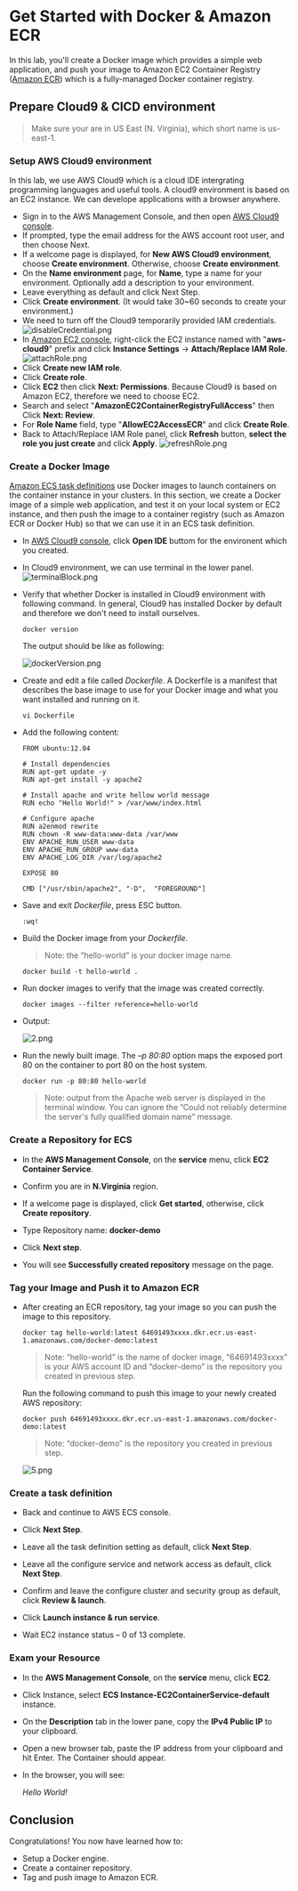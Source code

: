 
# Get Started with Docker & Amazon ECR

In this lab, you'll create a Docker image which provides a simple web application, and push your image to Amazon EC2 Container Registry ([Amazon ECR](https://aws.amazon.com/tw/ecr/)) which is a fully-managed Docker container registry.

## Prepare Cloud9 & CICD environment

>Make sure your are in US East (N. Virginia), which short name is us-east-1.

### Setup AWS Cloud9 environment
In this lab, we use AWS Cloud9 which is a cloud IDE intergrating programming languages and useful tools. A cloud9 environment is based on an EC2 instance. We can  develope applications with a browser anywhere.

* Sign in to the AWS Management Console, and then open [AWS Cloud9 console](https://console.aws.amazon.com/cloud9/).
* If prompted, type the email address for the AWS account root user, and then choose Next.
* If a welcome page is displayed, for **New AWS Cloud9 environment**, choose **Create environment**. Otherwise, choose **Create environment**.
* On the **Name environment**	page, for **Name**, type a name for your environment. Optionally add a description to your environment.
* Leave everything as default and click Next Step.
* Click **Create environment**. (It would  take 30~60 seconds to create your environment.)
* We need to turn off the Cloud9 temporarily provided IAM credentials. 
![disableCredential.png](images/disableCredential.png)
* In [Amazon EC2 console](https://console.aws.amazon.com/ec2/v2/home?#Instances:sort=instanceId), right-click the EC2 instance named with "**aws-cloud9**" prefix and click **Instance Settings** -> **Attach/Replace IAM Role**.
![attachRole.png](/images/attachRole.png)
* Click **Create new IAM role**.
* Click **Create role**.
* Click **EC2** then click **Next: Permissions**. Because Cloud9 is based on Amazon EC2, therefore we need to choose EC2.
* Search and select "**AmazonEC2ContainerRegistryFullAccess**" then Click **Next: Review**.
* For **Role Name** field, type "**AllowEC2AccessECR**" and click **Create Role**.
* Back to Attach/Replace IAM Role panel, click **Refresh** button, **select the role you just create** and click  **Apply**.
![refreshRole.png](images/refreshRole.png)


### Create a Docker Image
[Amazon ECS task definitions](https://docs.aws.amazon.com/AmazonECS/latest/developerguide/task_definitions.html) use Docker images to launch containers on the container instance in your clusters. In this section, we create a Docker image of a simple web application, and test it on your local system or EC2 instance, and then push the image to a container registry (such as Amazon ECR or Docker Hub) so that we can use it in an ECS task definition.


* In [AWS Cloud9 console](https://console.aws.amazon.com/cloud9/), click **Open IDE** buttom for the environent which you created.
* In Cloud9 environment, we can use terminal in the lower panel. ![terminalBlock.png](images/terminalBlock.png)
* Verify that whether Docker is installed in Cloud9 environment with following command. In general, Cloud9 has installed Docker by default and therefore we don't need to install ourselves. 
	
	  docker version

  The output should be like as following:
  
  ![dockerVersion.png](/images/dockerVersion.png)


* Create and edit a file called *Dockerfile*.  A Dockerfile is a manifest that describes the base image to use for your Docker image and what you want installed and running on it.

	  vi Dockerfile
    

* Add the following content:

	  FROM ubuntu:12.04

	  # Install dependencies
      RUN apt-get update -y
      RUN apt-get install -y apache2

      # Install apache and write hellow world message
      RUN echo "Hello World!" > /var/www/index.html

      # Configure apache
      RUN a2enmod rewrite
      RUN chown -R www-data:www-data /var/www
      ENV APACHE_RUN_USER www-data
      ENV APACHE_RUN_GROUP www-data
      ENV APACHE_LOG_DIR /var/log/apache2

      EXPOSE 80

      CMD ["/usr/sbin/apache2", "-D",  "FOREGROUND"]
    
    
* Save and exit *Dockerfile*, press ESC button.

	  :wq!

* Build the Docker image from your *Dockerfile*.
  >Note: the “hello-world” is your docker image name.

	  docker build -t hello-world .
    
* Run docker images to verify that the image was created correctly.

	  docker images --filter reference=hello-world

*	Output:

    ![2.png](/images/2.png)
 
* Run the newly built image. The *–p 80:80* option maps the exposed port 80 on the container to port 80 on the host system.

	  docker run -p 80:80 hello-world

  >Note: output from the Apache web server is displayed in the terminal window. You can ignore the ”Could not reliably determine the server's fully qualified domain name” message.



### Create a Repository for ECS

* In the **AWS Management Console**, on the **service**	menu, click **EC2 Container Service**.

* Confirm you are in **N.Virginia** region.

* If a welcome page is displayed, click **Get started**, otherwise, click **Create repository**.

* Type Repository name: **docker-demo**

* Click **Next step**.

* You will see **Successfully created repository** message on the page.


### Tag your Image and Push it to Amazon ECR

* After creating an ECR repository, tag your image so you can push the image to this repository.

	  docker tag hello-world:latest 64691493xxxx.dkr.ecr.us-east-1.amazonaws.com/docker-demo:latest

	>Note: “hello-world” is the name of docker image, “64691493xxxx” is your AWS account ID and “docker-demo” is the repository you created in previous step.

	Run the following command to push this image to your newly created AWS repository:
		
      docker push 64691493xxxx.dkr.ecr.us-east-1.amazonaws.com/docker-demo:latest
    
	>Note: “docker-demo” is the repository you created in previous step.

	![5.png](/images/5.png)


### Create a task definition

* Back and continue to AWS ECS console.

* Click **Next Step**.

* Leave all the task definition setting as default, click **Next Step**.

* Leave all the configure service and network access as default, click **Next Step**.

* Confirm and leave the configure cluster and security group as default, click **Review & launch**.

* Click **Launch instance & run service**.

* Wait EC2 instance status – 0 of 13 complete.


### Exam your Resource

* In the **AWS Management Console**, on the **service** menu, click **EC2**.

* Click Instance, select **ECS Instance-EC2ContainerService-default** instance.

* On the **Description** tab in the lower pane, copy the **IPv4 Public IP** to your clipboard.

* Open a new browser tab, paste the IP address from your clipboard and hit Enter. The Container should appear.

* In the browser, you will see:

	*Hello World!*




## Conclusion

Congratulations! You now have learned how to:

* Setup a Docker engine.
* Create a container repository.
* Tag and push image to Amazon ECR.

